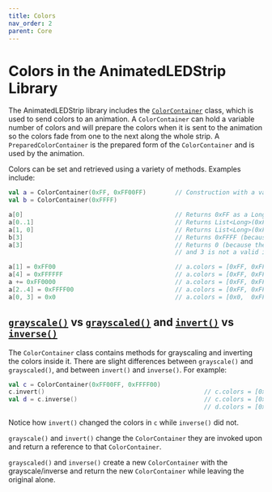 ```yaml
---
title: Colors
nav_order: 2
parent: Core
---
```


# Colors in the AnimatedLEDStrip Library

The AnimatedLEDStrip library includes the [`ColorContainer`](https://animatedledstrip.github.io/AnimatedLEDStrip/animatedledstrip-core/animatedledstrip.colors/-color-container/index.html) class, which is used to send colors to an animation.
A `ColorContainer` can hold a variable number of colors and will prepare the colors when it is sent to the animation so the colors fade from one to the next along the whole strip.
A `PreparedColorContainer` is the prepared form of the `ColorContainer` and is used by the animation.

Colors can be set and retrieved using a variety of methods. Examples include:
```kotlin
val a = ColorContainer(0xFF, 0xFF00FF)        // Construction with a variable number of arguments
val b = ColorContainer(0xFFFF)

a[0]                                          // Returns 0xFF as a Long
a[0..1]                                       // Returns List<Long>(0xFF, 0xFF00FF)
a[1, 0]                                       // Returns List<Long>(0xFF00FF, 0xFF)
b[3]                                          // Returns 0xFFFF (because there is only one color in the ColorContainer)
a[3]                                          // Returns 0 (because there are multiple colors in the ColorContainer 
                                              // and 3 is not a valid index)

a[1] = 0xFF00                                 // a.colors = [0xFF, 0xFF00]
a[4] = 0xFFFFFF                               // a.colors = [0xFF, 0xFF00, 0xFFFFFF]
a += 0xFF0000                                 // a.colors = [0xFF, 0xFF00, 0xFFFFFF, 0xFF0000]
a[2..4] = 0xFFFF00                            // a.colors = [0xFF, 0xFF00, 0xFFFF00, 0xFFFF00, 0xFFFF00]
a[0, 3] = 0x0                                 // a.colors = [0x0,  0xFF00, 0xFFFF00, 0x0,      0xFFFF00]
```

## [`grayscale()`](https://animatedledstrip.github.io/AnimatedLEDStrip/animatedledstrip-core/animatedledstrip.colors/grayscale.html) vs [`grayscaled()`](https://animatedledstrip.github.io/AnimatedLEDStrip/animatedledstrip-core/animatedledstrip.colors/grayscaled.html) and [`invert()`](https://animatedledstrip.github.io/AnimatedLEDStrip/animatedledstrip-core/animatedledstrip.colors/invert.html) vs [`inverse()`](https://animatedledstrip.github.io/AnimatedLEDStrip/animatedledstrip-core/animatedledstrip.colors/inverse.html)
The `ColorContainer` class contains methods for grayscaling and inverting the colors inside it.
There are slight differences between `grayscale()` and `grayscaled()`, and between `invert()` and `inverse()`.
For example:
```kotlin
val c = ColorContainer(0xFF00FF, 0xFFFF00)
c.invert()                                            // c.colors = [0x00FF00, 0x0000FF]
val d = c.inverse()                                   // c.colors = [0x00FF00, 0x0000FF]
                                                      // d.colors = [0xFF00FF, 0xFFFF00]
```
Notice how `invert()` changed the colors in `c` while `inverse()` did not.

`grayscale()` and `invert()` change the `ColorContainer` they are invoked upon and return a reference to that `ColorContainer`.

`grayscaled()` and `inverse()` create a new `ColorContainer` with the grayscale/inverse and return the new `ColorContainer` while leaving the original alone.
